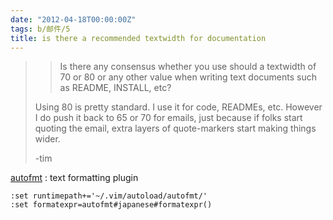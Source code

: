 ```yaml
---
date: "2012-04-18T00:00:00Z"
tags: b/邮件/5
title: is there a recommended textwidth for documentation
---
```


> > Is there any consensus whether you use should a textwidth of 70 or 80
> > or any other value when writing text documents such as README,
> > INSTALL, etc?
> 
> Using 80 is pretty standard.  I use it for code, READMEs, etc.
> However I do push it back to 65 or 70 for emails, just because if
> folks start quoting the email, extra layers of quote-markers
> start making things wider.
> 
> -tim 

[autofmt][1] : text formatting plugin 

    :set runtimepath+='~/.vim/autoload/autofmt/'
    :set formatexpr=autofmt#japanese#formatexpr()

[1]: http://www.vim.org/scripts/script.php?script_id=1939
